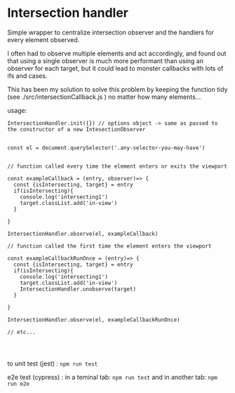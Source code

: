 # Intersection handler




Simple wrapper to centralize intersection observer and the handlers for every element observed.

I often had to observe multiple elements and act accordingly, and found out that using a single observer is much more performant than using an observer for each target, but it could lead to monster callbacks with lots of ifs and cases.

This has been my solution to solve this problem by keeping the function tidy (see ./src/intersectionCallback.js ) no matter how many elements...



usage:

```
IntersectionHandler.init({}) // options object -> same as passed to the constructor of a new IntesectionObserver 


const el = document.querySelector('.any-selector-you-may-have')


// function called every time the element enters or exits the viewport

const exampleCallback = (entry, observer)=> {
  const {isIntersecting, target} = entry
  if(isIntersecting){
    console.log('intersecting1')
    target.classList.add('in-view')
  }
  
}

IntersectionHandler.observe(el, exampleCallback)

// function called the first time the element enters the viewport

const exampleCallbackRunOnce = (entry)=> {
  const {isIntersecting, target} = entry
  if(isIntersecting){
    console.log('intersecting1')
    target.classList.add('in-view')
    IntersectionHandler.unobserve(target)
  }
  
}

IntersectionHandler.observe(el, exampleCallbackRunOnce)

// etc...




```


to unit test (jest) : `npm run test`  

e2e test (cypress) : in a teminal tab: `npm run test` and in another tab:  `npm run e2e`